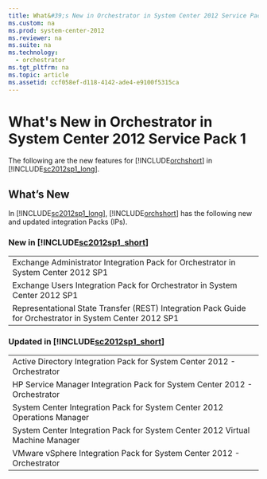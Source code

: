 ```yaml
---
title: What&#39;s New in Orchestrator in System Center 2012 Service Pack 1
ms.custom: na
ms.prod: system-center-2012
ms.reviewer: na
ms.suite: na
ms.technology: 
  - orchestrator
ms.tgt_pltfrm: na
ms.topic: article
ms.assetid: ccf058ef-d118-4142-ade4-e9100f5315ca
---
```

# What&#39;s New in Orchestrator in System Center 2012 Service Pack 1
The following are the new features for [!INCLUDE[orchshort](./Token/orchshort_md.md)] in [!INCLUDE[sc2012sp1_long](./Token/sc2012sp1_long_md.md)].

## What’s New
In [!INCLUDE[sc2012sp1_long](./Token/sc2012sp1_long_md.md)], [!INCLUDE[orchshort](./Token/orchshort_md.md)] has the following new and updated integration Packs \(IPs\).

### New in [!INCLUDE[sc2012sp1_short](./Token/sc2012sp1_short_md.md)]

||
|-|
|Exchange Administrator Integration Pack for Orchestrator in System Center 2012 SP1|
|Exchange Users Integration Pack for Orchestrator in System Center 2012 SP1|
|Representational State Transfer \(REST\) Integration Pack Guide for Orchestrator in System Center 2012 SP1|

### Updated in [!INCLUDE[sc2012sp1_short](./Token/sc2012sp1_short_md.md)]

||
|-|
|Active Directory Integration Pack for System Center 2012 \- Orchestrator|
|HP Service Manager Integration Pack for System Center 2012 \- Orchestrator|
|System Center Integration Pack for System Center 2012 Operations Manager|
|System Center Integration Pack for System Center 2012 Virtual Machine Manager|
|VMware vSphere Integration Pack for System Center 2012 \- Orchestrator|


